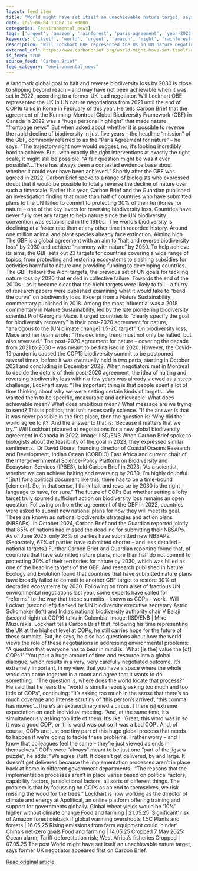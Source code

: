 ```yaml
---
layout: feed_item
title: "World might have set itself an unachievable nature target, says former UK negotiator"
date: 2025-06-04 13:07:14 +0000
categories: [environmental_news]
tags: ['urgent', 'amazon', 'rainforest', 'paris-agreement', 'year-2023', 'climate-policy']
keywords: ['itself', 'world', 'urgent', 'amazon', 'might', 'rainforest', 'paris-agreement', 'year-2023']
description: "Will Lockhart OBE represented the UK in UN nature negotiations from 2021 until the end of COP16 talks in Rome in February of this year"
external_url: https://www.carbonbrief.org/world-might-have-set-itself-an-unachievable-nature-target-says-former-uk-negotiator/
is_feed: true
source_feed: "Carbon Brief"
feed_category: "environmental_news"
---
```


A landmark global goal to halt and reverse biodiversity loss by 2030 is close to slipping beyond reach – and may have not been achievable when it was set in 2022, according to a former UK lead negotiator. Will Lockhart OBE represented the UK in UN nature negotiations from 2021 until the end of COP16 talks in Rome in February of this year. He tells Carbon Brief that the agreement of the Kunming-Montreal Global Biodiversity Framework (GBF) in Canada in 2022 was a “huge personal highlight” that made nature “frontpage news”. But when asked about whether it is possible to reverse the rapid decline of biodiversity in just five years – the headline “mission” of the GBF, commonly referred to as the “Paris Agreement for nature” – he says: “The trajectory right now would suggest, no, it’s looking incredibly hard to achieve. But…with exactly the right interventions at exactly the right scale, it might still be possible. “A fair question might be was it ever possible?&#8230;There has always been a contested evidence base about whether it could ever have been achieved.” Shortly after the GBF was agreed in 2022, Carbon Brief spoke to a range of biologists who expressed doubt that it would be possible to totally reverse the decline of nature over such a timescale. Earlier this year, Carbon Brief and the Guardian published an investigation finding that more than half of countries who have submitted plans to the UN failed to commit to protecting 30% of their territories for nature – one of the key levers for reversing biodiversity loss. Countries have never fully met any target to help nature since the UN biodiversity convention was established in the 1990s.&nbsp; The world’s biodiversity is declining at a faster rate than at any other time in recorded history. Around one million animal and plant species already face extinction. Aiming high The GBF is a global agreement with an aim to “halt and reverse biodiversity loss” by 2030 and achieve “harmony with nature” by 2050. To help achieve its aims, the GBF sets out 23 targets for countries covering a wide range of topics, from protecting and restoring ecosystems to slashing subsidies for activities harmful to nature and providing funding to developing countries. The GBF follows the Aichi targets, the previous set of UN goals for tackling nature loss by 2020 that ended in collective failure. Towards the end of the 2010s – as it became clear that the Aichi targets were likely to fail – a flurry of research papers were published examining what it would take to “bend the curve” on biodiversity loss. Excerpt from a Nature Sustainability commentary published in 2018. Among the most influential was a 2018 commentary in Nature Sustainability, led by the late pioneering biodiversity scientist Prof Georgina Mace. It urged countries to “clearly specify the goal for biodiversity recovery” in their post-2020 agreement for nature, “analogous to the [UN climate change] 1.5-2C target”. On biodiversity loss, Mace and her team wrote: “This declining trend must not only be halted, but also reversed.” The post-2020 agreement for nature – covering the decade from 2021 to 2030 – was meant to be finalised in 2020. However, the Covid-19 pandemic caused the COP15 biodiversity summit to be postponed several times, before it was eventually held in two parts, starting in October 2021 and concluding in December 2022. When negotiators met in Montreal to decide the details of their post-2020 agreement, the idea of halting and reversing biodiversity loss within a few years was already viewed as a steep challenge, Lockhart says: “The important thing is that people spent a lot of time thinking about why we were setting certain kinds of targets…We wanted them to be specific, measurable and achieveable. What does achievable mean? What does ambitious mean? What message are we trying to send? This is politics; this isn’t necessarily science. “If the answer is that it was never possible in the first place, then the question is: ‘Why did the world agree to it?’ And the answer to that is: ‘Because it matters that we try.’” Will Lockhart pictured at negotiations for a new global biodiversity agreement in Canada in 2022. Image: IISD/ENB When Carbon Brief spoke to biologists about the feasibility of the goal in 2023, they expressed similar sentiments.&nbsp; Dr David Obura, founding director of Coastal Oceans Research and Development, Indian Ocean (CORDIO) East Africa and current chair of the Intergovernmental Science-Policy Platform on Biodiversity and Ecosystem Services (IPBES), told Carbon Brief in 2023: “As a scientist, whether we can achieve halting and reversing by 2030, I’m highly doubtful. “[But] for a political document like this, there has to be a time-bound [element]. So, in that sense, I think halt and reverse by 2030 is the right language to have, for sure.” The future of COPs But whether setting a lofty target truly spurred sufficient action on biodiversity loss remains an open question. Following on from the agreement of the GBF in 2022, countries were asked to submit new national plans for how they will meet its goal. These are known as national biodiversity strategies and action plans (NBSAPs). In October 2024, Carbon Brief and the Guardian reported jointly that 85% of nations had missed the deadline for submitting their NBSAPs.&nbsp; As of June 2025, only 26% of parties have submitted new NBSAPs. (Separately, 67% of parties have submitted shorter – and less detailed – national targets.) Further Carbon Brief and Guardian reporting found that, of countries that have submitted nature plans, more than half do not commit to protecting 30% of their territories for nature by 2030, which was billed as one of the headline targets of the GBF. And research published in Nature Ecology and Evolution found that countries that have submitted nature plans have broadly failed to commit to another GBF target to restore 30% of degraded ecosystems by 2030. Following on from a set of fractious UN environmental negotiations last year, some experts have called for “reforms” to the way that these summits – known as COPs – work.&nbsp; Will Lockart (second left) flanked by UN biodiversity executive secretary Astrid Schomaker (left) and India’s national biodiversity authority chair V Balaji (second right) at COP16 talks in Colombia. Image: IISD/ENB | Mike Muzurakis. Lockhart tells Carbon Brief that, following his time representing the UK at the highest level at COPs, he still carries hope for the future of these summits. But, he says, he also has questions about how the world views the role of these negotiations in addressing environmental problems: “A question that everyone has to bear in mind is: ‘What [is the] value the [of] COPs?’ “You pour a huge amount of time and resource into a global dialogue, which results in a very, very carefully negotiated outcome. It’s extremely important, in my view, that you have a space where the whole world can come together in a room and agree that it wants to do something.&nbsp; “The question is, where does the world locate that process?” He said that he fears the “world is simultaneously asking too much and too little of COPs”, continuing: “It’s asking too much in the sense that there’s so much coverage and intense scrutiny of ‘this person’s arrived’, ‘this comma has moved’&#8230;There’s an extraordinary media circus. [There is] extreme expectation on each individual meeting. “And, at the same time, it’s simultaneously asking too little of them. It’s like: ‘Great, this word was in so it was a good COP’, or ‘this word was out so it was a bad COP’. And, of course, COPs are just one tiny part of this huge global process that needs to happen if we’re going to tackle these problems. I rather worry – and I know that colleagues feel the same – they’re just viewed as ends in themselves.” COPs were “always” meant to be just one “part of the jigsaw puzzle”, he adds: “We agree stuff. It doesn’t get delivered, by and large. It doesn’t get delivered because the implementation processes aren’t in place back at home in different government departments.&nbsp; “The reasons that the implementation processes aren&#8217;t in place varies based on political factors, capability factors, jurisdictional factors, all sorts of different things. The problem is that by focussing on COPs as an end to themselves, we risk missing the wood for the trees.” Lockhart is now working as the director of climate and energy at Apolitical, an online platform offering training and support for governments globally. Global wheat yields would be ‘10%’ higher without climate change Food and farming | 21.05.25 ‘Significant’ risk of Amazon forest dieback if global warming overshoots 1.5C Plants and forests | 16.05.25 Rising emissions from farm equipment could ‘hinder’ China’s net-zero goals Food and farming | 14.05.25 Cropped 7 May 2025: Ocean alarm; Tariff deforestation risk; West Africa’s fisheries Cropped | 07.05.25 The post World might have set itself an unachievable nature target, says former UK negotiator appeared first on Carbon Brief.

[Read original article](https://www.carbonbrief.org/world-might-have-set-itself-an-unachievable-nature-target-says-former-uk-negotiator/)

